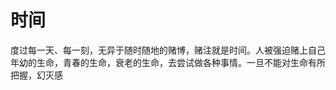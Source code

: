 # 时间

度过每一天、每一刻，无异于随时随地的赌博，赌注就是时间。人被强迫赌上自己年幼的生命，青春的生命，衰老的生命，去尝试做各种事情。一旦不能对生命有所把握，幻灭感
<!--stackedit_data:
eyJoaXN0b3J5IjpbMTU5NjM2MTg4LDE0NTMyODUzNTcsLTEwMT
I2MDc5NF19
-->